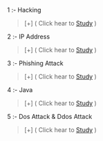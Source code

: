 

 1 :- Hacking

> [+] ( Click hear to [Study](https://github.com/hackersinsrilankaofc/NOTE-LAB/blob/main/School%20nots/Hacking/part%2001.md) )

 2 :- IP Address 
 
> [+] ( Click hear to [Study](https://github.com/hackersinsrilankaofc/NOTE-LAB/blob/main/School%20nots/Ip%20Address/part%2001.md) )

 3 :- Phishing Attack 

> [+] ( Click hear to [Study](https://github.com/hackersinsrilankaofc/NOTE-LAB/blob/main/School%20nots/Phishing%20Attack/Phishing%20Attack.md) )

 4 :- Java

> [+] ( Click hear to [Study](https://github.com/hackersinsrilankaofc/NOTE-LAB/blob/main/School%20nots/Java.md) )

 5 :- Dos Attack & Ddos Attack

> [+] ( Click hear to [Study](https://github.com/hackersinsrilankaofc/NOTE-LAB/blob/main/School%20nots/Dos%20Attack%20%26%20Ddos%20Attack/Attack.md) )
